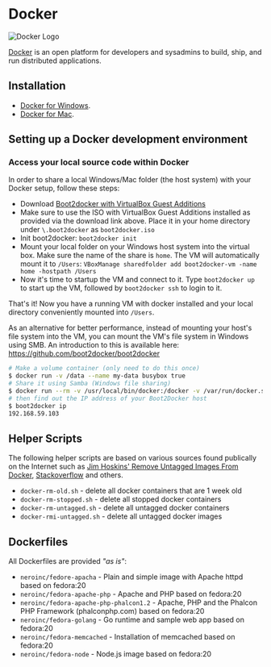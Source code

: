# Docker
![Docker Logo](http://upload.wikimedia.org/wikipedia/commons/7/79/Docker_%28container_engine%29_logo.png)

[Docker](http://www.docker.com) is an open platform for developers and sysadmins to build, ship, and run distributed applications.


## Installation
* [Docker for Windows](http://docs.docker.com/installation/windows/).
* [Docker for Mac](http://docs.docker.com/installation/mac/).


## Setting up a Docker development environment

### Access your local source code within Docker
In order to share a local Windows/Mac folder (the host system) with your Docker setup, follow these steps:
* Download [Boot2docker with VirtualBox Guest Additions](https://medium.com/boot2docker-lightweight-linux-for-docker/boot2docker-together-with-virtualbox-guest-additions-da1e3ab2465c)
* Make sure to use the ISO with VirtualBox Guest Additions installed as provided via the download link above. Place it in your home directory under `\.boot2docker` as `boot2docker.iso`
* Init boot2docker:
  `boot2docker init`
* Mount your local folder on your Windows host system into the virtual box. Make sure the name of the share is `home`. The VM will automatically mount it to `/Users`:
  `VBoxManage sharedfolder add boot2docker-vm -name home -hostpath /Users` 
* Now it's time to startup the VM and connect to it. Type `boot2docker up` to start up the VM, followed by `boot2docker ssh` to login to it.

That's it! Now you have a running VM with docker installed and your local directory conveniently mounted into `/Users`.

As an alternative for better performance, instead of mounting your host's file system into the VM, you can mount the VM's file system in Windows using SMB. 
An introduction to this is available here: https://github.com/boot2docker/boot2docker
```bash
# Make a volume container (only need to do this once)
$ docker run -v /data --name my-data busybox true
# Share it using Samba (Windows file sharing)
$ docker run --rm -v /usr/local/bin/docker:/docker -v /var/run/docker.sock:/docker.sock svendowideit/samba my-data
# then find out the IP address of your Boot2Docker host
$ boot2docker ip
192.168.59.103
```


## Helper Scripts
The following helper scripts are based on various sources found publically on the Internet such as 
[Jim Hoskins' Remove Untagged Images From Docker](http://jimhoskins.com/2013/07/27/remove-untagged-docker-images.html),
[Stackoverflow](http://stackoverflow.com/questions/17236796/how-to-remove-old-docker-io-containers) and others. 

* `docker-rm-old.sh` - delete all docker containers that are 1 week old
* `docker-rm-stopped.sh` - delete all stopped docker containers
* `docker-rm-untagged.sh` - delete all untagged docker containers
* `docker-rmi-untagged.sh` - delete all untagged docker images


## Dockerfiles
All Dockerfiles are provided _"as is"_:

* `neroinc/fedore-apacha` - Plain and simple image with Apache httpd based on fedora:20
* `neroinc/fedora-apache-php` - Apache and PHP based on fedora:20
* `neroinc/fedora-apache-php-phalcon1.2` - Apache, PHP and the Phalcon PHP Framework (phalconphp.com) based on fedora:20
* `neroinc/fedora-golang` - Go runtime and sample web app based on fedora:20
* `neroinc/fedora-memcached` - Installation of memcached based on fedora:20
* `neroinc/fedora-node` - Node.js image based on fedora:20
